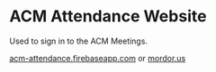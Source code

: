 # ACM Attendance Website

Used to sign in to the ACM Meetings.

[acm-attendance.firebaseapp.com](acm-attendance.firebaseapp.com)
or 
[mordor.us](http://mordor.us)
